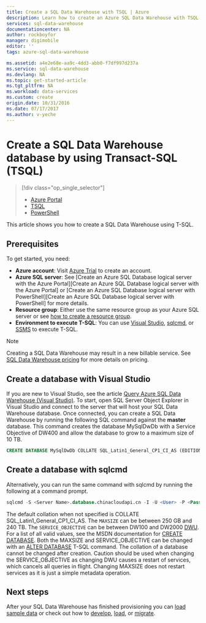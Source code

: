 ```yaml
---
title: Create a SQL Data Warehouse with TSQL | Azure
description: Learn how to create an Azure SQL Data Warehouse with TSQL
services: sql-data-warehouse
documentationcenter: NA
author: rockboyfor
manager: digimobile
editor: ''
tags: azure-sql-data-warehouse

ms.assetid: a4e2e68e-aa9c-4dd3-abb0-f7df997d237a
ms.service: sql-data-warehouse
ms.devlang: NA
ms.topic: get-started-article
ms.tgt_pltfrm: NA
ms.workload: data-services
ms.custom: create
origin.date: 10/31/2016
ms.date: 07/17/2017
ms.author: v-yeche
---
```


# Create a SQL Data Warehouse database by using Transact-SQL (TSQL)

> [!div class="op_single_selector"]
> * [Azure Portal](sql-data-warehouse-get-started-provision.md)
> * [TSQL](sql-data-warehouse-get-started-create-database-tsql.md)
> * [PowerShell](sql-data-warehouse-get-started-provision-powershell.md)
>
>

This article shows you how to create a SQL Data Warehouse using T-SQL.

## Prerequisites
To get started, you need:

* **Azure account**: Visit [Azure Trial][Azure Trial] to create an account.
* **Azure SQL server**:  See [Create an Azure SQL Database logical server with the Azure Portal][Create an Azure SQL Database logical server with the Azure Portal] or
  [Create an Azure SQL Database logical server with PowerShell][Create an Azure SQL Database logical server with PowerShell] for more details.
* **Resource group**: Either use the same resource group as your Azure SQL server or see [how to create a resource group][how to create a resource group].
* **Environment to execute T-SQL**: You can use [Visual Studio][Installing Visual Studio and SSDT], [sqlcmd][sqlcmd], or [SSMS][SSMS] to execute T-SQL.

> [!NOTE]
> Creating a SQL Data Warehouse may result in a new billable service.  See [SQL Data Warehouse pricing][SQL Data Warehouse pricing] for more details on pricing.
>
>

## Create a database with Visual Studio
If you are new to Visual Studio, see the article [Query Azure SQL Data Warehouse (Visual Studio)][Query Azure SQL Data Warehouse (Visual Studio)].  To start, open SQL Server Object Explorer in Visual Studio and connect to the server that will host your SQL Data Warehouse database.  Once connected, you can create a SQL Data Warehouse by running the following SQL command against the **master** database.  This command creates the database MySqlDwDb with a Service Objective of DW400 and allow the database to grow to a maximum size of 10 TB.

```sql
CREATE DATABASE MySqlDwDb COLLATE SQL_Latin1_General_CP1_CI_AS (EDITION='datawarehouse', SERVICE_OBJECTIVE = 'DW400', MAXSIZE= 10240 GB);
```

## Create a database with sqlcmd
Alternatively, you can run the same command with sqlcmd by running the following at a command prompt.

```sql
sqlcmd -S <Server Name>.database.chinacloudapi.cn -I -U <User> -P <Password> -Q "CREATE DATABASE MySqlDwDb COLLATE SQL_Latin1_General_CP1_CI_AS (EDITION='datawarehouse', SERVICE_OBJECTIVE = 'DW400', MAXSIZE= 10240 GB)"
```

The default collation when not specified is COLLATE SQL_Latin1_General_CP1_CI_AS.  The `MAXSIZE` can be between 250 GB and 240 TB.  The `SERVICE_OBJECTIVE` can be between DW100 and DW2000 [DWU][DWU].  For a list of all valid values, see the MSDN documentation for [CREATE DATABASE][CREATE DATABASE].  Both the MAXSIZE and SERVICE_OBJECTIVE can be changed with an [ALTER DATABASE][ALTER DATABASE] T-SQL command.  The collation of a database cannot be changed after creation.   Caution should be used when changing the SERVICE_OBJECTIVE as changing DWU causes a restart of services, which cancels all queries in flight.  Changing MAXSIZE does not restart services as it is just a simple metadata operation.

## Next steps
After your SQL Data Warehouse has finished provisioning you can [load sample data][load sample data] or check out how to [develop][develop], [load][load], or [migrate][migrate].

<!--Article references-->
[DWU]: ./sql-data-warehouse-overview-what-is.md
[how to create a SQL Data Warehouse from the Azure portal]: sql-data-warehouse-get-started-provision.md
[Query Azure SQL Data Warehouse (Visual Studio)]: sql-data-warehouse-query-visual-studio.md
[migrate]: sql-data-warehouse-overview-migrate.md
[develop]: sql-data-warehouse-overview-develop.md
[load]: sql-data-warehouse-overview-load.md
[load sample data]: sql-data-warehouse-load-sample-databases.md
[Create an Azure SQL database with the Azure Portal]: ../sql-database/sql-database-get-started.md
[Create an Azure SQL database with PowerShell]: ../sql-database/sql-database-create-and-configure-database-powershell
[how to create a resource group]: ../azure-resource-manager/resource-group-template-deploy-portal.md#create-resource-group
[Installing Visual Studio and SSDT]: sql-data-warehouse-install-visual-studio.md
[sqlcmd]: sql-data-warehouse-get-started-connect-sqlcmd.md

<!--MSDN references-->
[CREATE DATABASE]: https://msdn.microsoft.com/zh-cn/library/mt204021.aspx
[ALTER DATABASE]: https://msdn.microsoft.com/zh-cn/library/mt204042.aspx
[SSMS]: https://msdn.microsoft.com/zh-cn/library/mt238290.aspx

<!--Other Web references-->
[SQL Data Warehouse pricing]: https://www.azure.cn/pricing/details/sql-data-warehouse/
[Azure Trial]: https://www.azure.cn/pricing/1rmb-trial/
<!-- Not Available [MSDN Azure Credits]: https://azure.microsoft.com/pricing/member-offers/msdn-benefits-details/?WT.mc_id=A261C142F-->